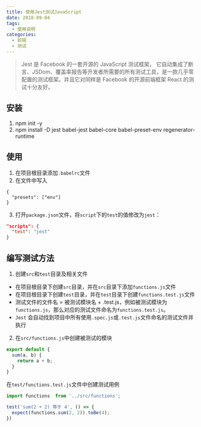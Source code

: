 ```yaml
---
title: 使用Jest测试JavaScript
date: 2018-09-04
tags:
  - 使用说明
categories: 
  - 前端
  - 测试
---
```


> Jest 是 Facebook 的一套开源的 JavaScript 测试框架， 它自动集成了断言、JSDom、覆盖率报告等开发者所需要的所有测试工具，是一款几乎零配置的测试框架。并且它对同样是 Facebook 的开源前端框架 React 的测试十分友好。

<!-- more -->

## 安装

  1. npm init -y
  2. npm install -D jest babel-jest babel-core babel-preset-env regenerator-runtime


## 使用
1. 在项目根目录添加`.babelrc`文件
2. 在文件中写入
  ```
  {
    "presets": ["env"]
  }
  ```
3. 打开`package.json`文件，将`script`下的`test`的值修改为`jest`：
  ```json
  "scripts": {
    "test": "jest"
  }
  ```

## 编写测试方法
1. 创建`src`和`test`目录及相关文件
  - 在项目根目录下创建`src`目录，并在`src`目录下添加`functions.js`文件
  - 在项目根目录下创建`test`目录，并在`test`目录下创建`functions.test.js`文件
  - 测试文件的文件名 = 被测试模块名 + .test.js，例如被测试模块为`functions.js`，那么对应的测试文件命名为`functions.test.js`。
  - `Jest` 会自动找到项目中所有使用`.spec.js`或`.test.js`文件命名的测试文件并执行

2. 在`src/functions.js`中创建被测试的模块
  ```js
  export default {
    sum(a, b) {
      return a + b;
    }
  }
  ```
  在`test/functions.test.js`文件中创建测试用例
  ```js
  import functions  from '../src/functions';

  test('sum(2 + 2) 等于 4', () => {
    expect(functions.sum(2, 2)).toBe(4);
  })
  ```

